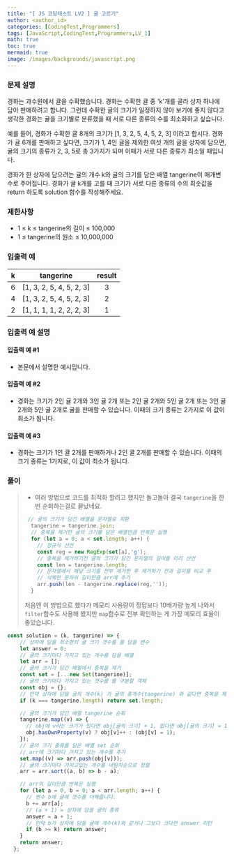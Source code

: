 ```yaml
---
title: "[ JS 코딩테스트 LV2 ] 귤 고르기"
author: <author_id>
categories: [CodingTest,Programmers]
tags: [JavaScript,CodingTest,Programmers,LV_1]
math: true
toc: true
mermaid: true
image: /images/backgrounds/javascript.png
---
```


### 문제 설명
경화는 과수원에서 귤을 수확했습니다. 경화는 수확한 귤 중 'k'개를 골라 상자 하나에 담아 판매하려고 합니다. 그런데 수확한 귤의 크기가 일정하지 않아 보기에 좋지 않다고 생각한 경화는 귤을 크기별로 분류했을 때 서로 다른 종류의 수를 최소화하고 싶습니다.

예를 들어, 경화가 수확한 귤 8개의 크기가 [1, 3, 2, 5, 4, 5, 2, 3] 이라고 합시다. 경화가 귤 6개를 판매하고 싶다면, 크기가 1, 4인 귤을 제외한 여섯 개의 귤을 상자에 담으면, 귤의 크기의 종류가 2, 3, 5로 총 3가지가 되며 이때가 서로 다른 종류가 최소일 때입니다.

경화가 한 상자에 담으려는 귤의 개수 k와 귤의 크기를 담은 배열 tangerine이 매개변수로 주어집니다. 경화가 귤 k개를 고를 때 크기가 서로 다른 종류의 수의 최솟값을 return 하도록 solution 함수를 작성해주세요.

### 제한사항
- 1 ≤ k ≤ tangerine의 길이 ≤ 100,000
- 1 ≤ tangerine의 원소 ≤ 10,000,000

### 입출력 예

|k|	tangerine|	result|
|:--:|:--:|:--:|
|6	|[1, 3, 2, 5, 4, 5, 2, 3]	|3|
|4	|[1, 3, 2, 5, 4, 5, 2, 3]	|2|
|2|	[1, 1, 1, 1, 2, 2, 2, 3]	|1|

### 입출력 예 설명
#### 입출력 예 #1
- 본문에서 설명한 예시입니다.

#### 입출력 예 #2
- 경화는 크기가 2인 귤 2개와 3인 귤 2개 또는 2인 귤 2개와 5인 귤 2개 또는 3인 귤 2개와 5인 귤 2개로 귤을 판매할 수 있습니다. 이때의 크기 종류는 2가지로 이 값이 최소가 됩니다.

#### 입출력 예 #3
- 경화는 크기가 1인 귤 2개를 판매하거나 2인 귤 2개를 판매할 수 있습니다. 이때의 크기 종류는 1가지로, 이 값이 최소가 됩니다.

### 풀이
>- 여러 방법으로 코드를 최적화 할려고 했지만 돌고돌아 결국 `tangerine`을 한번 순회하는걸로 끝났네요.
>  ```javascript
>   // 귤의 크기가 담긴 배열을 문자열로 치환
>    tangerine = tangerine.join;
>    // 중복을 제거한 귤의 크기를 담은 배열만큼 반복문 실행
>    for (let a = 0; a < set.length; a++) {
>      // 정규식 선언
>      const reg = new RegExp(set[a],'g');
>      // 중복을 제거하기전 귤의 크기가 담긴 문자열의 길이를 미리 선언
>      const len = tangerine.length;
>      // 문자열에서 해당 크기를 전부 제거한 후 제거하기 전과 길이를 비교 후
>      // 삭제한 문자의 길이만큼 arr에 추가
>      arr.push(len - tangerine.replace(reg,''));
>    }
>  ```
>
>처음엔 이 방법으로 했다가 메모리 사용량이 정답보다 10배가량 높게 나와서 `filter`함수도 사용해 봤지만
>`map`함수로 전부 확인하는 게 가장 메모리 효율이 좋았습니다.

```jsx
const solution = (k, tangerine) => {
    // 상자에 담을 최소한의 귤 크기 갯수를 를 담을 변수
    let answer = 0;
    // 귤의 크기마다 가지고 있는 개수를 담을 배열
    let arr = [];
    // 귤의 크기가 담긴 배열에서 중복을 제거
    const set = [...new Set(tangerine)];
    // 귤의 크기마다 가지고 있는 갯수를 를 구분할 객체
    const obj = {};
    // 만약 상자에 담을 굴의 개수(k) 가 귤의 총개수(tangerine) 와 같다면 중복을 제거한 귤의 크기 배열의 길이를 리턴
    if (k === tangerine.length) return set.length;

    // 귤의 크기가 담긴 배열 tangerine 순회
    tangerine.map((v) => {
      // obj에 v라는 크기가 있다면 obj[귤의 크기] + 1, 없다면 obj[귤의 크기] = 1
      obj.hasOwnProperty(v) ? obj[v]++ : (obj[v] = 1);
    });
    // 귤의 크기 종류를 담은 배열 set 순회
    // arr에 크기마다 가지고 있는 개수를 추가
    set.map((v) => arr.push(obj[v]));
    // 귤의 크기마다 가지고있는 개수를 내림차순으로 정렬
    arr = arr.sort((a, b) => b - a);

    // arr의 길이만큼 반복문 실행
    for (let a = 0, b = 0; a < arr.length; a++) {
      // 변수 b에 귤에 갯수를 더해줍니다.
      b += arr[a];
      // (a + 1) = 상자에 담을 귤의 종류
      answer = a + 1;
      // 만약 b가 상자에 담을 귤에 개수(k)와 같거나 그보다 크다면 answer 리턴
      if (b >= k) return answer;
    }
    return answer;
  };

```
